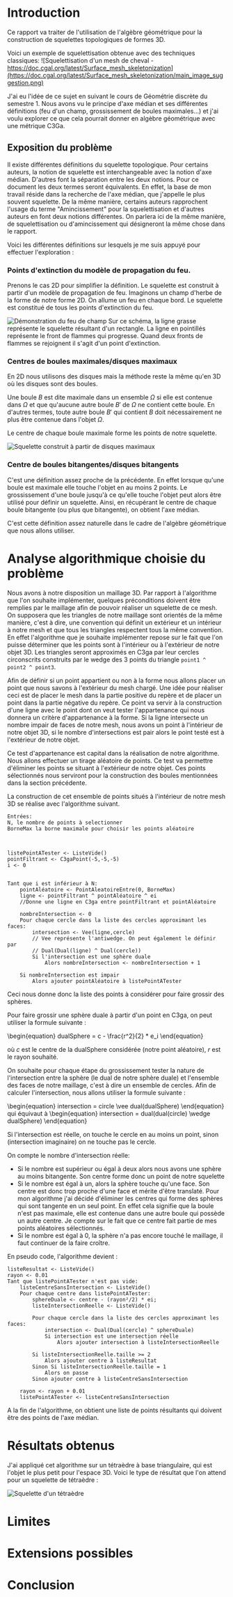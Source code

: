 # Introduction
Ce rapport va traiter de l'utilisation de l'algèbre géométrique pour la construction de squelettes topologiques de formes 3D.

Voici un exemple de squelettisation obtenue avec des techniques classiques:
![Squelettisation d'un mesh de cheval - https://doc.cgal.org/latest/Surface_mesh_skeletonization](https://doc.cgal.org/latest/Surface_mesh_skeletonization/main_image_suggestion.png)

J'ai eu l'idée de ce sujet en suivant le cours de Géométrie discrète du semestre 1. Nous avons vu le principe d'axe médian et ses différentes définitions (feu d'un champ, grossissement de boules maximales...) et j'ai voulu explorer ce que cela pourrait donner en algèbre géométrique avec une métrique C3Ga.

## Exposition du problème

Il existe différentes définitions du squelette topologique. Pour certains auteurs, la notion de squelette est interchangeable avec la notion d'axe médian. D'autres font la séparation entre les deux notions. Pour ce document les deux termes seront équivalents. En effet, la base de mon travail réside dans la recherche de l'axe médian, que j'appelle le plus souvent squelette.
De la même manière, certains auteurs rapprochent l'usage du terme "Amincissement" pour la squelettisation et d'autres auteurs en font deux notions différentes. On parlera ici de la même manière, de squelettisation ou d'amincissement qui désigneront la même chose dans le rapport.

Voici les différentes définitions sur lesquels je me suis appuyé pour effectuer l'exploration :

### Points d'extinction du modèle de propagation du feu.

Prenons le cas 2D pour simplifier la définition. 
Le squelette est construit à partir d'un modèle de propagation de feu. Imaginons un champ d'herbe de la forme de notre forme 2D. On allume un feu en chaque bord. Le squelette est constitué de tous les points d'extinction du feu. 

![Démonstration du feu de champ](./images/grassfire.png)
Sur ce schéma, la ligne grasse représente le squelette résultant d'un rectangle. La ligne en pointillés représente le front de flammes qui progresse. Quand deux fronts de flammes se rejoignent il s'agit d'un point d'extinction.

### Centres de boules maximales/disques maximaux

En 2D nous utilisons des disques mais la méthode reste la même qu'en 3D où les disques sont des boules.

Une boule $B$ est dite maximale dans un ensemble $\Omega$ si elle est contenue dans $\Omega$ et que qu'aucune autre boule $B'$ de $\Omega$ ne contient cette boule. En d'autres termes, toute autre boule $B'$ qui contient $B$ doit nécessairement ne plus être contenue dans l'objet $\Omega$.

Le centre de chaque boule maximale forme les points de notre squelette.

![Squelette construit à partir de disques maximaux](https://d3i71xaburhd42.cloudfront.net/cfbbe1f7aeda6ad4d112b391579a2cf16dce95ff/3-Figure1-1.png)

### Centre de boules bitangentes/disques bitangents

C'est une définition assez proche de la précédente. En effet lorsque qu'une boule est maximale elle touche l'objet en au moins 2 points. Le grossissement d'une boule jusqu'à ce qu'elle touche l'objet peut alors être utilisé pour définir un squelette. Ainsi, en récupérant le centre de chaque boule bitangente (ou plus que bitangente), on obtient l'axe médian. 

C'est cette définition assez naturelle dans le cadre de l'algèbre géométrique que nous allons utiliser.


# Analyse algorithmique choisie du problème

Nous avons à notre disposition un maillage 3D. Par rapport à l'algorithme que l'on souhaite implémenter, quelques préconditions doivent être remplies par le maillage afin de pouvoir réaliser un squelette de ce mesh. On supposera que les triangles de notre maillage sont orientés de la même manière, c'est à dire, une convention qui définit un extérieur et un intérieur à notre mesh et que tous les triangles respectent tous la même convention. En effet l'algorithme que je souhaite implémenter repose sur le fait que l'on puisse déterminer que les points sont à l'intérieur ou à l'extérieur de notre objet 3D. Les triangles seront approximés en C3ga par leur cercles circonscrits construits par le wedge des 3 points du triangle `point1 ^ point2 ^ point3`.

Afin de définir si un point appartient ou non à la forme nous allons placer un point que nous savons à l'extérieur du mesh chargé. Une idée pour réaliser ceci est de placer le mesh dans la partie positive du repère et de placer un point dans la partie négative du repère. 
Ce point va servir à la construction d'une ligne avec le point dont on veut tester l'appartenance qui nous donnera un critère d'appartenance à la forme. Si la ligne intersecte un nombre impair de faces de notre mesh, nous avons un point à l'intérieur de notre objet 3D, si le nombre d'intersections est pair alors le point testé est à l'extérieur de notre objet.

Ce test d'appartenance est capital dans la réalisation de notre algorithme. Nous allons effectuer un tirage aléatoire de points. Ce test va permettre d'éliminer les points se situant à l'extérieur de notre objet. Ces points sélectionnés nous serviront pour la construction des boules mentionnées dans la section précédente.

La construction de cet ensemble de points situés à l'intérieur de notre mesh 3D se réalise avec l'algorithme suivant.

```
Entrées: 
N, le nombre de points à selectionner
BorneMax la borne maximale pour choisir les points aléatoire



listePointATester <- ListeVide()
pointFiltrant <- C3gaPoint(-5,-5,-5)
i <- 0


Tant que i est inférieur à N: 
    pointAléatoire <- PointAleatoireEntre(0, BorneMax)
    ligne <- pointFiltrant ^ pointAléatoire ^ ei  
    //Donne une ligne en C3ga entre pointFiltrant et pointAléatoire
    
    nombreIntersection <- 0
    Pour chaque cercle dans la liste des cercles approximant les faces:
        intersection <- Vee(ligne,cercle) 
        // Vee représente l'antiwedge. On peut également le définir par 
        // Dual(Dual(ligne) ^ Dual(cercle))
        Si l'intersection est une sphère duale 
            Alors nombreIntersection <- nombreIntersection + 1
    
    Si nombreIntersection est impair 
        Alors ajouter pointAléatoire à listePointATester

```

Ceci nous donne donc la liste des points à considérer pour faire grossir des sphères.

Pour faire grossir une sphère duale à partir d'un point en C3ga, on peut utiliser la formule suivante :

\begin{equation}
    dualSphere = c - \frac{r^2}{2} * e_i
\end{equation}

où $c$ est le centre de la dualSphere considérée (notre point aléatoire), $r$ est le rayon souhaité.

On souhaite pour chaque étape du grossissement tester la nature de l'intersection entre la sphère (le dual de notre sphère duale) et l'ensemble des faces de notre maillage, c'est à dire un ensemble de cercles.
Afin de calculer l'intersection, nous allons utiliser la formule suivante :

\begin{equation}
    intersection = circle \vee dual(dualSphere)
\end{equation}
qui équivaut à
\begin{equation}
    intersection = dual(dual(circle) \wedge dualSphere)
\end{equation}

Si l'intersection est réelle, on touche le cercle en au moins un point, sinon (intersection imaginaire) on ne touche pas le cercle.

On compte le nombre d'intersection réelle:

- Si le nombre est supérieur ou égal à deux alors nous avons une sphère au moins bitangente. Son centre forme donc un point de notre squelette
- Si le nombre est égal à un, alors la sphère touche qu'une face. Son centre est donc trop proche d'une face et mérite d'être translaté. Pour mon algorithme j'ai décidé d'éliminer les centres qui forme des sphères qui sont tangente en un seul point. En effet cela signifie que la boule n'est pas maximale, elle est contenue dans une autre boule qui possède un autre centre. Je compte sur le fait que ce centre fait partie de mes points aléatoires sélectionnés.
- Si le nombre est égal à 0, la sphère n'a pas encore touché le maillage, il faut continuer de la faire croître.

En pseudo code, l'algorithme devient :

```
listeResultat <- ListeVide()
rayon <- 0.01
Tant que listePointATester n'est pas vide:
    listeCentreSansIntersection <- ListeVide()
    Pour chaque centre dans listePointATester:
        sphereDuale <- centre - (rayon²/2) * ei; 
        listeIntersectionReelle <- ListeVide()
        
        Pour chaque cercle dans la liste des cercles approximant les faces:
            intersection <- Dual(Dual(cercle) ^ sphereDuale)
            Si intersection est une intersection réelle
                Alors ajouter intersection à listeIntersectionReelle
        
        Si listeIntersectionReelle.taille >= 2 
            Alors ajouter centre à listeResultat
        Sinon Si listeIntersectionReelle.taille = 1
            Alors on passe
        Sinon ajouter centre à listeCentreSansIntersection
    
    rayon <- rayon + 0.01
    listePointATester <- listeCentreSansIntersection
```

A la fin de l'algorithme, on obtient une liste de points résultants qui doivent être des points de l'axe médian. 

# Résultats obtenus

J'ai appliqué cet algorithme sur un tétraèdre à base triangulaire, qui est l'objet le plus petit pour l'espace 3D.
Voici le type de résultat que l'on attend pour un squelette de tétraèdre :

![Squelette d'un tétraèdre](https://i.pinimg.com/originals/88/a8/78/88a87842f21c092b549514e1f45afd26.jpg)


# Limites

# Extensions possibles

# Conclusion
